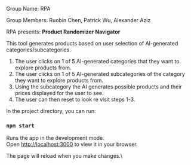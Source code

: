 Group Name: RPA

Group Members: Ruobin Chen, Patrick Wu, Alexander Aziz

RPA presents: **Product Randomizer Navigator**

This tool generates products based on user selection of AI-generated categories/subcategories.

1. The user clicks on 1 of 5 AI-generated categories that they want to explore products from.
2. The user clicks on 1 of 5 AI-generated subcategories of the category they want to explore products from.
3. Using the subcategory the AI generates possible products and their prices displayed for the user to see.
4. The user can then reset to look re visit steps 1-3.


In the project directory, you can run:

### `npm start`

Runs the app in the development mode.\
Open [http://localhost:3000](http://localhost:3000) to view it in your browser.

The page will reload when you make changes.\

